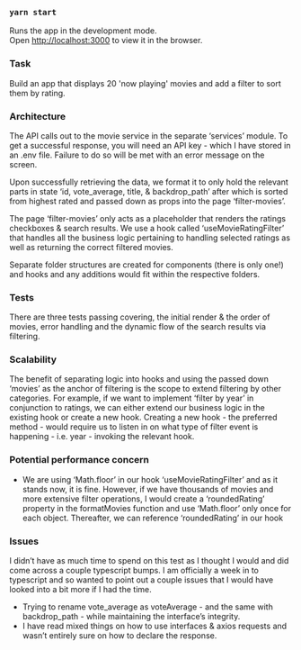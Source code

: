### `yarn start`

Runs the app in the development mode.\
Open [http://localhost:3000](http://localhost:3000) to view it in the browser.

### Task

Build an app that displays 20 'now playing' movies and add a filter to sort them by rating.

### Architecture

The API calls out to the movie service in the separate ‘services’ module. To get a successful response, you will need an API key - which I have stored in an .env file. Failure to do so will be met with an error message on the screen.

Upon successfully retrieving the data, we format it to only hold the relevant parts in state ‘id, vote_average, title, & backdrop_path’ after which is sorted from highest rated and passed down as props into the page ‘filter-movies’.

The page ‘filter-movies’ only acts as a placeholder that renders the ratings checkboxes & search results. We use a hook called ‘useMovieRatingFilter’ that handles all the business logic pertaining to handling selected ratings as well as returning the correct filtered movies.

Separate folder structures are created for components (there is only one!) and hooks and any additions would fit within the respective folders.

### Tests

There are three tests passing covering, the initial render & the order of movies, error handling and the dynamic flow of the search results via filtering.

### Scalability

The benefit of separating logic into hooks and using the passed down ‘movies’ as the anchor of filtering is the scope to extend filtering by other categories. For example, if we want to implement ‘filter by year’ in conjunction to ratings, we can either extend our business logic in the existing hook or create a new hook. Creating a new hook - the preferred method - would require us to listen in on what type of filter event is happening - i.e. year - invoking the relevant hook.

### Potential performance concern

- We are using ‘Math.floor’ in our hook ‘useMovieRatingFilter’ and as it stands now, it is fine. However, if we have thousands of movies and more extensive filter operations, I would create a ‘roundedRating’ property in the formatMovies function and use ‘Math.floor’ only once for each object. Thereafter, we can reference ‘roundedRating’ in our hook

### Issues

I didn’t have as much time to spend on this test as I thought I would and did come across a couple typescript bumps. I am officially a week in to typescript and so wanted to point out a couple issues that I would have looked into a bit more if I had the time.

- Trying to rename vote_average as voteAverage - and the same with backdrop_path - while maintaining the interface’s integrity.
- I have read mixed things on how to use interfaces & axios requests and wasn’t entirely sure on how to declare the response.
